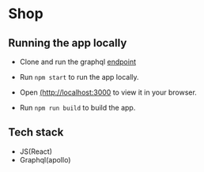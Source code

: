 # Shop

## Running the app locally

-  Clone and run the graphql [endpoint](https://github.com/scandiweb/junior-react-endpoint)

-  Run `npm start` to run the app locally.
-  Open [(http://localhost:3000](http://localhost:3000) to view it in your browser.

-  Run `npm run build` to build the app.

## Tech stack

-  JS(React)
-  Graphql(apollo)
